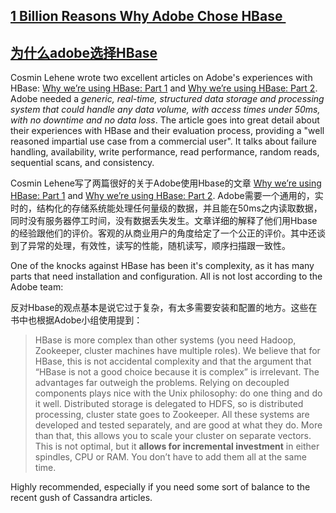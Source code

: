 ## [1 Billion Reasons Why Adobe Chose HBase ](/blog/2010/3/16/1-billion-reasons-why-adobe-chose-hbase.html)
## [为什么adobe选择HBase](link)

Cosmin Lehene ﻿wrote two excellent articles on Adobe's experiences with HBase: [Why we’re using HBase: Part 1](http://hstack.org/why-were-using-hbase-part-1/) and [Why we’re using HBase: Part 2](http://hstack.org/why-were-using-hbase-part-2/). Adobe needed a _generic,_ _real-time, structured data storage and processing system that could handle any data volume, with access times under 50ms, with no downtime and _no data loss__. The article goes into great detail about their experiences with HBase and their evaluation process, providing a "well reasoned impartial use case from a commercial user". It talks about failure handling, availability, write performance, read performance, random reads, sequential scans, and consistency. 

Cosmin Lehene写了两篇很好的关于Adobe使用Hbase的文章 [Why we’re using HBase: Part 1](http://hstack.org/why-were-using-hbase-part-1/) and [Why we’re using HBase: Part 2](http://hstack.org/why-were-using-hbase-part-2/).
Adobe需要一个通用的，实时的，结构化的存储系统能处理任何量级的数据，并且能在50ms之内读取数据，同时没有服务器停工时间，没有数据丢失发生。文章详细的解释了他们用Hbase的经验跟他们的评价。客观的从商业用户的角度给定了一个公正的评价。其中还谈到了异常的处理，有效性，读写的性能，随机读写，顺序扫描跟一致性。

One of the knocks against HBase has been it's complexity, as it has many parts that need installation and configuration. All is not lost according to the Adobe team:

反对Hbase的观点基本是说它过于复杂，有太多需要安装和配置的地方。这些在书中也根据Adobe小组使用提到：

> HBase is more complex than other systems (you need Hadoop, Zookeeper, cluster machines have multiple roles). We believe that for HBase, this is not accidental complexity and that the argument that “HBase is not a good choice because it is complex” is irrelevant. The advantages far outweigh the problems. Relying on decoupled components plays nice with the Unix philosophy: do one thing and do it well. Distributed storage is delegated to HDFS, so is distributed processing, cluster state goes to Zookeeper. All these systems are developed and tested separately, and are good at what they do. More than that, this allows you to scale your cluster on separate vectors. This is not optimal, but it **allows for incremental investment** in either spindles, CPU or RAM. You don’t have to add them all at the same time.

Highly recommended, especially if you need some sort of balance to the recent gush of Cassandra articles. 
